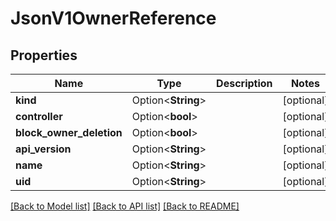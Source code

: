 # JsonV1OwnerReference

## Properties

Name | Type | Description | Notes
------------ | ------------- | ------------- | -------------
**kind** | Option<**String**> |  | [optional]
**controller** | Option<**bool**> |  | [optional]
**block_owner_deletion** | Option<**bool**> |  | [optional]
**api_version** | Option<**String**> |  | [optional]
**name** | Option<**String**> |  | [optional]
**uid** | Option<**String**> |  | [optional]

[[Back to Model list]](../README.md#documentation-for-models) [[Back to API list]](../README.md#documentation-for-api-endpoints) [[Back to README]](../README.md)


